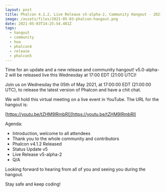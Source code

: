 ```yaml
---
layout: post
title: Phalcon 4.1.2, Live Release v5-alpha-2, Community Hangout - 2021-05-03
image: /assets/files/2021-05-03-phalcon-hangout.png
date: 2021-05-03T14:25:54.481Z
tags:
  - hangout
  - community
  - hoa
  - phalcon4
  - release
  - phalcon5
---
```

Time for an update and a new release and community hangout! v5.0-alpha-2 will be released live this Wednesday at 17:00 EDT (21:00 UTC)!
<!--more-->

Join us on Wednesday the 05th of May 2021, at 17:00:00 EDT (21:00:00 UTC), to release the latest version of Phalcon and have a chit chat. 

We will hold this virtual meeting on a live event in YouTube. The URL for the hangout is: 

[https://youtu.be/tZHM9lRmbRI](https://youtu.be/tZHM9lRmbRI)

Agenda:
- Introduction, welcome to all attendees
- Thank you to the whole community and contributors
- Phalcon v4.1.2 Released
- Status Update v5
- Live Release v5-alpha-2
- Q/A

Looking forward to hearing from all of you and seeing you during the hangout. 

Stay safe and keep coding!

